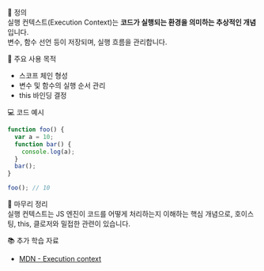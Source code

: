 📘 정의  
실행 컨텍스트(Execution Context)는 **코드가 실행되는 환경을 의미하는 추상적인 개념**입니다.  
변수, 함수 선언 등이 저장되며, 실행 흐름을 관리합니다.

🎯 주요 사용 목적  
- 스코프 체인 형성  
- 변수 및 함수의 실행 순서 관리  
- this 바인딩 결정

💻 코드 예시  
```js
function foo() {
  var a = 10;
  function bar() {
    console.log(a);
  }
  bar();
}

foo(); // 10
```

🧩 마무리 정리  
실행 컨텍스트는 JS 엔진이 코드를 어떻게 처리하는지 이해하는 핵심 개념으로, 호이스팅, this, 클로저와 밀접한 관련이 있습니다.

📚 추가 학습 자료  
- [MDN - Execution context](https://developer.mozilla.org/ko/docs/Web/JavaScript/Guide/Grammar_and_types)
